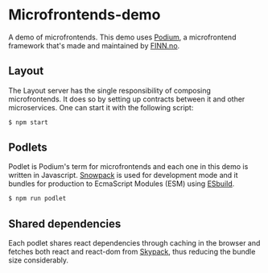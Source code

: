 # Microfrontends-demo

A demo of microfrontends. This demo uses [Podium](https://podium-lib.io/), a microfrontend framework that's made and maintained by [FINN.no](https://github.com/finn-no).

## Layout

The Layout server has the single responsibility of composing microfrontends. It does so by setting up contracts between it and other microservices. One can start it with the following script:

```bash
$ npm start
```

## Podlets

Podlet is Podium's term for microfrontends and each one in this demo is written in Javascript. [Snowpack](https://www.snowpack.dev/) is used for development mode and it bundles for production to EcmaScript Modules (ESM) using [ESbuild](https://esbuild.github.io/).

```bash
$ npm run podlet
```

## Shared dependencies

Each podlet shares react dependencies through caching in the browser and fetches both react and react-dom from [Skypack](https://www.skypack.dev/), thus reducing the bundle size considerably.
